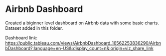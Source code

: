 # Airbnb Dashboard

Created a biginner level dashboard on Airbnb data with some basic charts.
Dataset added in this folder.

Dashboard link: https://public.tableau.com/views/AirbnbDashboard_16562253836290/AirbnbDashboard?:language=en-US&:display_count=n&:origin=viz_share_link
